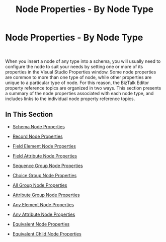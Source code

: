 ﻿---
title: Node Properties - By Node Type
TOCTitle: Node Properties - By Node Type
ms:assetid: 0884d2fb-2085-4a4c-bc38-ab08b8229326
ms:mtpsurl: https://msdn.microsoft.com/en-us/library/Aa547091(v=BTS.80)
ms:contentKeyID: 51526066
ms.date: 08/30/2017
mtps_version: v=BTS.80
---

# Node Properties - By Node Type

 

When you insert a node of any type into a schema, you will usually need to configure the node to suit your needs by setting one or more of its properties in the Visual Studio Properties window. Some node properties are common to more than one type of node, while other properties are unique to a particular type of node. For this reason, the BizTalk Editor property reference topics are organized in two ways. This section presents a summary of the node properties associated with each node type, and includes links to the individual node property reference topics.

## In This Section

  - [Schema Node Properties](schema-node-properties.md)

  - [Record Node Properties](record-node-properties.md)

  - [Field Element Node Properties](field-element-node-properties.md)

  - [Field Attribute Node Properties](field-attribute-node-properties.md)

  - [Sequence Group Node Properties](sequence-group-node-properties.md)

  - [Choice Group Node Properties](choice-group-node-properties.md)

  - [All Group Node Properties](all-group-node-properties.md)

  - [Attribute Group Node Properties](attribute-group-node-properties.md)

  - [Any Element Node Properties](any-element-node-properties.md)

  - [Any Attribute Node Properties](any-attribute-node-properties.md)

  - [Equivalent Node Properties](equivalent-node-properties.md)

  - [Equivalent Child Node Properties](equivalent-child-node-properties.md)

